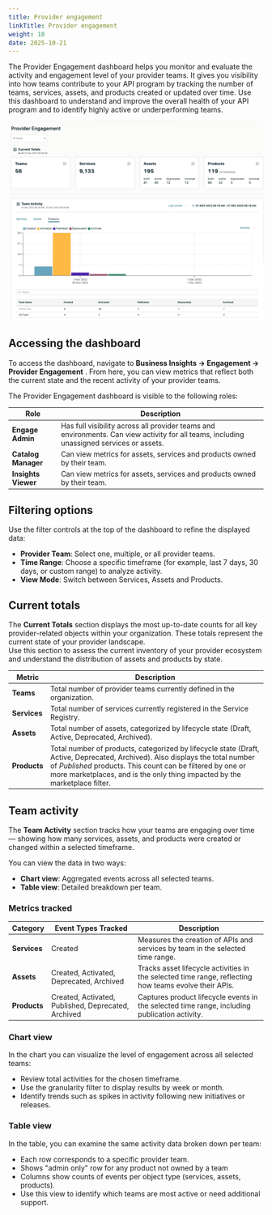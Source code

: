 ```yaml
---
title: Provider engagement
linkTitle: Provider engagement
weight: 10
date: 2025-10-21
---
```


The Provider Engagement dashboard helps you monitor and evaluate the activity and engagement level of your provider teams. It gives you visibility into how teams contribute to your API program by tracking the number of teams, services, assets, and products created or updated over time.
Use this dashboard to understand and improve the overall health of your API program and to identify highly active or underperforming teams.

![Example of Provider Engagement](/static//Images/central/provider_engagement.png)

## Accessing the dashboard

To access the dashboard, navigate to **Business Insights -> Engagement -> Provider Engagement** .
From here, you can view metrics that reflect both the current state and the recent activity of your provider teams.

The Provider Engagement dashboard is visible to the following roles:

| Role                | Description                                                                                                                                       |
| ------------------- | ------------------------------------------------------------------------------------------------------------------------------------------------- |
| **Engage Admin**    | Has full visibility across all provider teams and environments. Can view activity for all teams, including unassigned services or assets.         |
| **Catalog Manager** | Can view metrics for assets, services and products owned by their team.                                                                           |
| **Insights Viewer** | Can view metrics for assets, services and products owned by their team.                                                                           |

## Filtering options

Use the filter controls at the top of the dashboard to refine the displayed data:

* **Provider Team**: Select one, multiple, or all provider teams.
* **Time Range**: Choose a specific timeframe (for example, last 7 days, 30 days, or custom range) to analyze activity.
* **View Mode**: Switch between Services, Assets and Products.

## Current totals

The **Current Totals** section displays the most up-to-date counts for all key provider-related objects within your organization. These totals represent the current state of your provider landscape.  
Use this section to assess the current inventory of your provider ecosystem and understand the distribution of assets and products by state.

| Metric       | Description                                                                                                                                               |
| ------------ | --------------------------------------------------------------------------------------------------------------------------------------------------------- |
| **Teams**    | Total number of provider teams currently defined in the organization.                                                                                     |
| **Services** | Total number of services currently registered in the Service Registry.                                                                                    |
| **Assets**   | Total number of assets, categorized by lifecycle state (Draft, Active, Deprecated, Archived).                                                             |
| **Products** | Total number of products, categorized by lifecycle state (Draft, Active, Deprecated, Archived). Also displays the total number of *Published* products. This count can be filtered by one or more marketplaces, and is the only thing impacted by the marketplace filter.                                                                                                |

## Team activity

The **Team Activity** section tracks how your teams are engaging over time — showing how many services, assets, and products were created or changed within a selected timeframe.

You can view the data in two ways:

* **Chart view**: Aggregated events across all selected teams.
* **Table view**: Detailed breakdown per team.

### Metrics tracked

| Category     | Event Types Tracked                                 | Description                                                                                           |
| ------------ | --------------------------------------------------- | ------------------------------------------------------------------------------------------------------|
| **Services** | Created                                             | Measures the creation  of APIs and services by team in the selected time range.                       |
| **Assets**   | Created, Activated, Deprecated, Archived            | Tracks asset lifecycle activities in the selected time range, reflecting how teams evolve their APIs. |
| **Products** | Created, Activated, Published, Deprecated, Archived | Captures product lifecycle events in the selected time range, including publication activity.         |

### Chart view

In the chart you can visualize the level of engagement across all selected teams:

* Review total activities for the chosen timeframe.
* Use the granularity filter to display results by week or month.
* Identify trends such as spikes in activity following new initiatives or releases.

### Table view

In the table, you can examine the same activity data broken down per team:

* Each row corresponds to a specific provider team.
* Shows "admin only" row for any product not owned by a team
* Columns show counts of events per object type (services, assets, products).
* Use this view to identify which teams are most active or need additional support.
